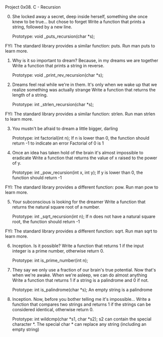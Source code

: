 Project
0x08. C - Recursion

0. She locked away a secret, deep inside herself, something she once knew to be true... but chose to forget 
Write a function that prints a string, followed by a new line.

    Prototype: void _puts_recursion(char *s);

FYI: The standard library provides a similar function: puts. Run man puts to learn more.

1. Why is it so important to dream? Because, in my dreams we are together 
Write a function that prints a string in reverse.

    Prototype: void _print_rev_recursion(char *s);

2. Dreams feel real while we're in them. It's only when we wake up that we realize something was actually strange
Write a function that returns the length of a string.

    Prototype: int _strlen_recursion(char *s);

FYI: The standard library provides a similar function: strlen. Run man strlen to learn more.

3. You mustn't be afraid to dream a little bigger, darling

    Prototype: int factorial(int n);
    If n is lower than 0, the function should return -1 to indicate an error
    Factorial of 0 is 1


4. Once an idea has taken hold of the brain it's almost impossible to eradicate
Write a function that returns the value of x raised to the power of y.

    Prototype: int _pow_recursion(int x, int y);
    If y is lower than 0, the function should return -1

FYI: The standard library provides a different function: pow. Run man pow to learn more. 

5. Your subconscious is looking for the dreamer
Write a function that returns the natural square root of a number.

    Prototype: int _sqrt_recursion(int n);
    If n does not have a natural square root, the function should return -1

FYI: The standard library provides a different function: sqrt. Run man sqrt to learn more.

6. Inception. Is it possible? 
Write a function that returns 1 if the input integer is a prime number, otherwise return 0.

    Prototype: int is_prime_number(int n);

7. They say we only use a fraction of our brain's true potential. Now that's when we're awake. When we're asleep, we can do almost anything 
Write a function that returns 1 if a string is a palindrome and 0 if not.

    Prototype: int is_palindrome(char *s);
    An empty string is a palindrome

8. Inception. Now, before you bother telling me it's impossible... 
Write a function that compares two strings and returns 1 if the strings can be considered identical, otherwise return 0.

    Prototype: int wildcmp(char *s1, char *s2);
    s2 can contain the special character *.
    The special char * can replace any string (including an empty string)
 
